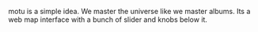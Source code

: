 motu is a simple idea. We master the universe like we master albums. Its a web map interface with a bunch of slider and knobs below it.

